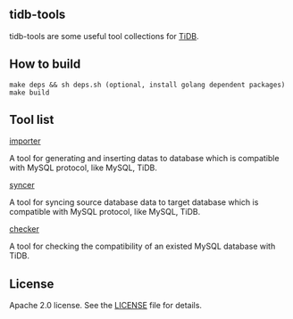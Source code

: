 ## tidb-tools

tidb-tools are some useful tool collections for [TiDB](https://github.com/pingcap/tidb).


## How to build

```
make deps && sh deps.sh (optional, install golang dependent packages)
make build
```

## Tool list

[importer](./importer)

A tool for generating and inserting datas to database which is compatible with MySQL protocol, like MySQL, TiDB.

[syncer](./syncer)

A tool for syncing source database data to target database which is compatible with MySQL protocol, like MySQL, TiDB.

[checker](./checker)

A tool for checking the compatibility of an existed MySQL database with TiDB.

## License
Apache 2.0 license. See the [LICENSE](./LICENSE) file for details.
